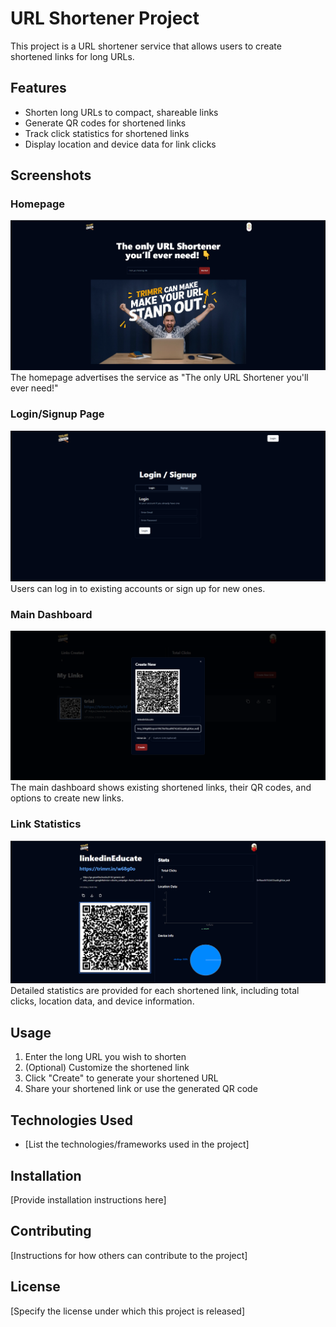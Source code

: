 # URL Shortener Project

This project is a URL shortener service that allows users to create shortened links for long URLs.

## Features

- Shorten long URLs to compact, shareable links
- Generate QR codes for shortened links
- Track click statistics for shortened links
- Display location and device data for link clicks

## Screenshots

### Homepage
![Homepage](./homePage.png)
The homepage advertises the service as "The only URL Shortener you'll ever need!"

### Login/Signup Page
![Login/Signup](./loginPage.png)
Users can log in to existing accounts or sign up for new ones.

### Main Dashboard
![Main Dashboard](./dashboard.png)
The main dashboard shows existing shortened links, their QR codes, and options to create new links.

### Link Statistics
![Link Statistics](./analytics.png)
Detailed statistics are provided for each shortened link, including total clicks, location data, and device information.

## Usage

1. Enter the long URL you wish to shorten
2. (Optional) Customize the shortened link
3. Click "Create" to generate your shortened URL
4. Share your shortened link or use the generated QR code

## Technologies Used

- [List the technologies/frameworks used in the project]

## Installation

[Provide installation instructions here]

## Contributing

[Instructions for how others can contribute to the project]

## License

[Specify the license under which this project is released]
